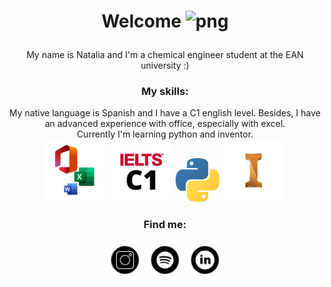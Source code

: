 ### 
<div align="center">
  <h1>  Welcome 
 <img alt="png" src="" width="300" height="200"/></p> </div>
     <div align="center">
      <p> My name is Natalia and I'm a chemical engineer student at the EAN university :) 
       <div align="center">
      <h3>My skills: </h3>
  My native language is Spanish and I have a C1 english level. Besides, I have an advanced experience with office, especially with excel.
  <div align="center">
  Currently I'm learning python and inventor. 
         <div align="center">
                 <img alt="png" src="https://github.com/Natpachecogomez/Natpachecogomez/blob/main/Office.png" width="100" height="100"/></a>
                 <img alt="png" src="https://github.com/Natpachecogomez/Natpachecogomez/blob/main/IELTS.png" width="100" height="100"/></a>
                 <img alt="png" src="https://github.com/Natpachecogomez/Natpachecogomez/blob/main/pyt.png" width="70" height="70"/></a>
                 <img alt="png" src="https://github.com/Natpachecogomez/Natpachecogomez/blob/main/Inventor.png" width="100" height="100"/></a>
      </div>
    <div align="center">
      <h3>Find me: </h3>
  <div align="center">
      <a href="https://instagram.com/nt_ucks?utm_medium=copy_link"><img src="https://github.com/Natpachecogomez/Natpachecogomez/blob/main/IG.png" alt="ig" width="60" height="60"></a>
   <a href="https://open.spotify.com/user/12174012850?si=jGlUw_NfQ6qMZsf86Lz-lQ"><img src="https://github.com/Natpachecogomez/Natpachecogomez/blob/main/Spotify.png" alt="ig" width="60" height="60"></a>
   <a href="https://www.linkedin.com/in/Nat97/"><img src="https://github.com/Natpachecogomez/Natpachecogomez/blob/main/Linkedin.png" alt="ig" width="60" height="60"></a>
    </div>   
